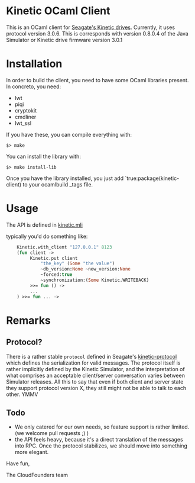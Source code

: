 Kinetic OCaml Client
====================
This is an OCaml client for [Seagate's Kinetic drives](https://developers.seagate.com/display/KV/Kinetic+Open+Storage+Documentation+Wiki).
Currently, it uses protocol version 3.0.6.
This is corresponds with version 0.8.0.4 of the Java Simulator or
Kinetic drive firmware version 3.0.1


Installation
============
In order to build the client, you need to have some OCaml libraries present.
In concreto, you need:
  - lwt
  - piqi
  - cryptokit
  - cmdliner
  - lwt_ssl


If you have these, you can compile everything with:

```
$> make
```

You can install the library with:


```
$> make install-lib
```


Once you have the library installed, you just add `true:package(kinetic-client) to your ocamlbuild _tags file.

Usage
=====

The API is defined in [kinetic.mli](src/kinetic.mli)

typically you'd do something like:

```OCaml
    Kinetic.with_client "127.0.0.1" 8123
    (fun client ->
         Kinetic.put client
             "the_key" (Some "the value")
             ~db_version:None ~new_version:None
             ~forced:true
             ~synchronization:(Some Kinetic.WRITEBACK)
         >>= fun () ->
         ...
    ) >>= fun ... ->

```

Remarks
=======

Protocol?
---------

There is a rather stable `protocol`
defined in Seagate's [kinetic-protocol](https://github.com/Seagate/kinetic-protocol) which defines the serialization for valid messages. The protocol itself is rather implicitly defined by the Kinetic Simulator, and the interpretation of what comprises an acceptable client/server conversation varies between Simulator releases.
All this to say that even if both client and server state they support protocol version X, they still might not be able to talk to each other. YMMV

Todo
----
 - We only catered for our own needs, so feature support is rather limited.
   (we welcome pull requests ;) )
 - the API feels heavy, because it's a direct translation of the messages
   into RPC. Once the protocol stabilizes, we should move into something
   more elegant.

Have fun,

   The CloudFounders team
